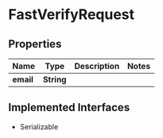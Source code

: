 

# FastVerifyRequest


## Properties

| Name | Type | Description | Notes |
|------------ | ------------- | ------------- | -------------|
|**email** | **String** |  |  |


## Implemented Interfaces

* Serializable


